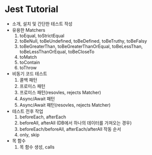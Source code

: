 # Jest Tutorial

- 소개, 설치 및 간단한 테스트 작성
- 유용한 Matchers
  1. toEqual, toStrictEqual
  2. toBeNull, toBeUndefined, toBeDefined, toBeTruthy, toBeFalsy
  3. toBeGreaterThan, toBeGreaterThanOrEqual, toBeLessThan, toBeLessThanOrEqual, toBeCloseTo
  4. toMatch
  5. toContain
  6. toThrow
- 비동기 코드 테스트
  1. 콜백 패턴
  2. 프로미스 패턴
  3. 프로미스 패턴(resovles, rejects Matcher)
  4. Async/Await 패턴
  5. Async/Await 패턴(resovles, rejects Matcher)
- 테스트 전후 작업
  1. beforeEach, afterEach
  2. beforeAll, afterAll (DB에서 하나의 데이터를 가져오는 경우)
  3. beforeEach/beforeAll, afterEach/afterAll 작동 순서
  4. only, skip
- 목 함수
  1. 목 함수 생성, calls